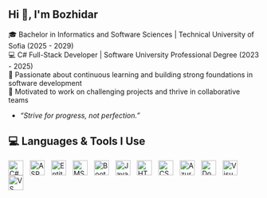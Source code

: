 ## Hi 👋, I'm Bozhidar

🎓 Bachelor in Informatics and Software Sciences | Technical University of Sofia (2025 - 2029)<br>
💻 C# Full-Stack Developer | Software University Professional Degree (2023 - 2025)<br>
🌱 Passionate about continuous learning and building strong foundations in software development<br>
🚀 Motivated to work on challenging projects and thrive in collaborative teams

- *“Strive for progress, not perfection.”*

## 💻 Languages & Tools I Use

<img align="left" width="30" height="30" src="https://cdn.jsdelivr.net/gh/devicons/devicon/icons/csharp/csharp-original.svg" alt="C#" style="padding-right:10px"/>
<img align="left" width="30" height="30" src="https://cdn.jsdelivr.net/gh/devicons/devicon/icons/dotnetcore/dotnetcore-original.svg" alt="ASP.NET Core" style="padding-right:10px"/>
<img align="left" width="30" height="30" src="https://upload.wikimedia.org/wikipedia/commons/3/3f/Entity_Framework_Core_Logo.svg" alt="Entity Framework Core" style="padding-right:10px"/>
<img align="left" width="30" height="30" src="https://cdn.jsdelivr.net/gh/devicons/devicon/icons/microsoftsqlserver/microsoftsqlserver-plain.svg" alt="MSSQL" style="padding-right:10px"/>
<img align="left" width="30" height="30" src="https://cdn.jsdelivr.net/gh/devicons/devicon/icons/bootstrap/bootstrap-original.svg" alt="Bootstrap" style="padding-right:10px"/>
<img align="left" width="30" height="30" src="https://cdn.jsdelivr.net/gh/devicons/devicon/icons/javascript/javascript-original.svg" alt="JavaScript" style="padding-right:10px"/>
<img align="left" width="30" height="30" src="https://cdn.jsdelivr.net/gh/devicons/devicon/icons/html5/html5-original.svg" alt="HTML" style="padding-right:10px"/>
<img align="left" width="30" height="30" src="https://cdn.jsdelivr.net/gh/devicons/devicon/icons/css3/css3-original.svg" alt="CSS" style="padding-right:10px"/>
<img align="left" width="30" height="30" src="https://cdn.jsdelivr.net/gh/devicons/devicon/icons/azure/azure-original.svg" alt="Azure" style="padding-right:10px"/>
<img align="left" width="30" height="30" src="https://cdn.jsdelivr.net/gh/devicons/devicon/icons/docker/docker-original.svg" alt="Docker" style="padding-right:10px"/>
<img align="left" width="30" height="30" src="https://cdn.jsdelivr.net/gh/devicons/devicon/icons/visualstudio/visualstudio-plain.svg" alt="Visual Studio" style="padding-right:10px"/>
<img align="left" width="30" height="30" src="https://cdn.jsdelivr.net/gh/devicons/devicon/icons/vscode/vscode-original.svg" alt="VS Code" style="padding-right:10px"/>
<br/><br/>


